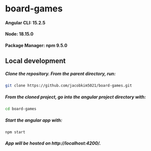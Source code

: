 # board-games
#### Angular CLI: 15.2.5
#### Node: 18.15.0
#### Package Manager: npm 9.5.0

## Local development
##### Clone the repository. From the parent directory, run:
```sh
git clone https://github.com/jacobkim5021/board-games.git
```
##### From the cloned project, go into the angular project directory with:
```sh
cd board-games
```
##### Start the angular app with:
```sh
npm start
```
##### App will be hosted on http://localhost:4200/.